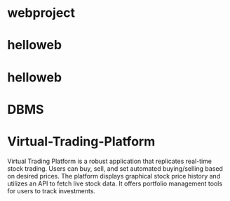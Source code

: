 ﻿# webproject
# helloweb
# helloweb
# DBMS
# Virtual-Trading-Platform
Virtual Trading Platform is a robust application that replicates real-time stock trading. Users can buy, sell, and set automated buying/selling based on desired prices. The platform displays graphical stock price history and utilizes an API to fetch live stock data. It offers portfolio management tools for users to track investments.

